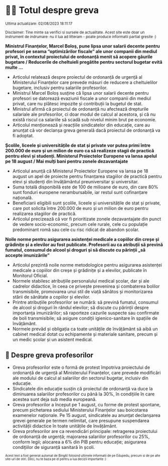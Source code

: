 # 👩‍🏫 Totul despre greva
<sub>Ultima actualizare: 02/08/2023 18:11:17</sub>

<sub>Disclaimer: Tine minte sa verifici si sursele de actualitate. Acest site este doar un instrument de indrumare: nu il lua ad litteram - poate produce informatii partial gresite :)</sub>

**Ministrul Finanțelor, Marcel Boloș, pune lipsa unor salarii decente pentru profesori pe seama “optimizărilor fiscale” ale unor companii din mediul privat, în contextul proiectului de ordonanță menit să acopere găurile bugetare / Reducerile de cheltuieli pregătite pentru sectorul bugetar evită multe ...**

- Articolul relatează despre proiectul de ordonanță de urgență al Ministerului Finanțelor care prevede măsuri de reducere a cheltuielilor bugetare, inclusiv pentru salariile profesorilor.
- Ministrul Marcel Boloș susține că lipsa unor salarii decente pentru profesori se datorează evaziunii fiscale a unor companii din mediul privat, care nu plătesc impozite și contribuții la bugetul de stat.
- Ministrul afirmă că proiectul de ordonanță nu afectează drepturile salariale ale profesorilor, ci doar modul de calcul al acestora, și că nu există riscul ca salariile să scadă sub nivelul minim brut pe economie.
- Articolul menționează și reacțiile sindicatelor din educație, care au anunțat că vor declanșa greva generală dacă proiectul de ordonanță va fi adoptat.

**Școlile, liceele și universitățile de stat și private vor putea primi între 200.000 de euro și un milion de euro ca să realizeze stagii de practică pentru elevi și studenți. Ministerul Proiectelor Europene va lansa apelul pe 18 august / Mai mulți bani pentru zonele dezavantajate**

- Articolul anunță că Ministerul Proiectelor Europene va lansa pe 18 august un apel de proiecte pentru finanțarea stagiilor de practică pentru elevi și studenți din învățământul preuniversitar și universitar.
- Suma totală disponibilă este de 100 de milioane de euro, din care 80% sunt fonduri europene nerambursabile, iar restul sunt cofinanțare națională.
- Beneficiarii eligibili sunt școlile, liceele și universitățile de stat și private, care pot solicita între 200.000 de euro și un milion de euro pentru realizarea stagiilor de practică.
- Articolul precizează că vor fi prioritizate zonele dezavantajate din punct de vedere socio-economic, precum cele rurale, cele cu populație predominant romă sau cele cu risc ridicat de abandon școlar.

**Noile norme pentru asigurarea asistenței medicale a copiilor din creșe și grădinițe și a elevilor au fost publicate. Profesorii au ca atribuții să prevină fumatul, consumul de alcool și droguri și să discute cu părinții „să accepte imunizările”**

- Articolul prezintă noile norme metodologice pentru asigurarea asistenței medicale a copiilor din creșe și grădinițe și a elevilor, publicate în Monitorul Oficial.
- Normele stabilesc atribuțiile personalului medical școlar, dar și ale cadrelor didactice, în ceea ce privește prevenirea și combaterea bolilor transmisibile, promovarea unui stil de viață sănătos și monitorizarea stării de sănătate a copiilor și elevilor.
- Printre atribuțiile profesorilor se numără: să prevină fumatul, consumul de alcool și droguri în rândul elevilor; să discute cu părinții despre importanța imunizărilor; să raporteze cazurile suspecte sau confirmate de boli transmisibile; să asigure condiții igienico-sanitare în spațiile de învățământ.
- Normele prevăd și obligația ca toate unitățile de învățământ să aibă un cabinet medical dotat cu echipamente și materiale sanitare, precum și un medic școlar și un asistent medical.

## 🏫 Despre greva profesorilor

- Greva profesorilor este o formă de protest împotriva proiectului de ordonanță de urgență al Ministerului Finanțelor, care prevede modificări ale modului de calcul al salariilor din sectorul bugetar, inclusiv din educație.
- Sindicatele din educație susțin că proiectul de ordonanță va duce la diminuarea salariilor profesorilor cu până la 30%, în condițiile în care acestea sunt deja sub media europeană.
- Greva profesorilor a început pe 1 august, cu forme de protest spontane, precum pichetarea sediului Ministerului Finanțelor sau boicotarea examenelor naționale. Pe 15 august, sindicatele au anunțat declanșarea grevei generale pe termen nelimitat, care presupune suspendarea activității didactice în toate unitățile de învățământ.
- Greva profesorilor are ca revendicări principale: retragerea proiectului de ordonanță de urgență; majorarea salariilor profesorilor cu 25%, conform legii; alocarea a 6% din PIB pentru educație; asigurarea condițiilor de siguranță sanitară în școli.


<sub><sub>Acest text a fost generat automat de BingAI folosind ultimele informatii de pe Edupedu, precum si de pe alte site-uri de stiri. Deci, nu te baza pe el pentru a lua decizii importante :)</sub></sub>
